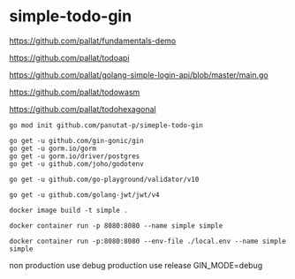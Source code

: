 # simple-todo-gin

https://github.com/pallat/fundamentals-demo

https://github.com/pallat/todoapi

https://github.com/pallat/golang-simple-login-api/blob/master/main.go

https://github.com/pallat/todowasm

https://github.com/pallat/todohexagonal

```shell
go mod init github.com/panutat-p/simeple-todo-gin

go get -u github.com/gin-gonic/gin
go get -u gorm.io/gorm
go get -u gorm.io/driver/postgres
go get -u github.com/joho/godotenv

go get -u github.com/go-playground/validator/v10

go get -u github.com/golang-jwt/jwt/v4
```

```shell
docker image build -t simple .

docker container run -p 8080:8080 --name simple simple

docker container run -p:8080:8080 --env-file ./local.env --name simple simple
```

non production use debug
production use release
GIN_MODE=debug
